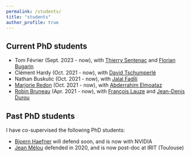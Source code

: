 ```yaml
---
permalink: /students/
title: "students"
author_profile: true
---
```


Current PhD students
------

* Tom Février (Sept. 2023 - now), with [Thierry Sentenac](https://ica.cnrs.fr/en/author/tsentenac/) and [Florian Bugarin](https://ica.cnrs.fr/en/author/fbugarin/)
* Clément Hardy (Oct. 2021 - now), with [David Tschumperlé](https://tschumperle.users.greyc.fr/) 
* Nathan Buskulic (Oct. 2021 - now), with [Jalal Fadili](https://fadili.users.greyc.fr/) 
* [Marjorie Redon](https://redonmarjorie.github.io/) (Oct. 2021 - now), with [Abderrahim Elmoataz](https://elmoatazbill.users.greyc.fr/) 
* [Robin Bruneau](https://robinbruneau.github.io/) (Apr. 2021 - now), with [François Lauze](https://loutchoa.github.io/) and [Jean-Denis Durou](https://www.irit.fr/~Jean-Denis.Durou/)


Past PhD students
------

I have co-supervised the following PhD students: 
* [Bjoern Haefner](https://cvg.cit.tum.de/members/haefner) will defend soon, and is now with NVIDIA 
* [Jean Mélou](https://www.irit.fr/~Jean.Melou/) defended in 2020, and is now post-doc at IRIT (Toulouse)

